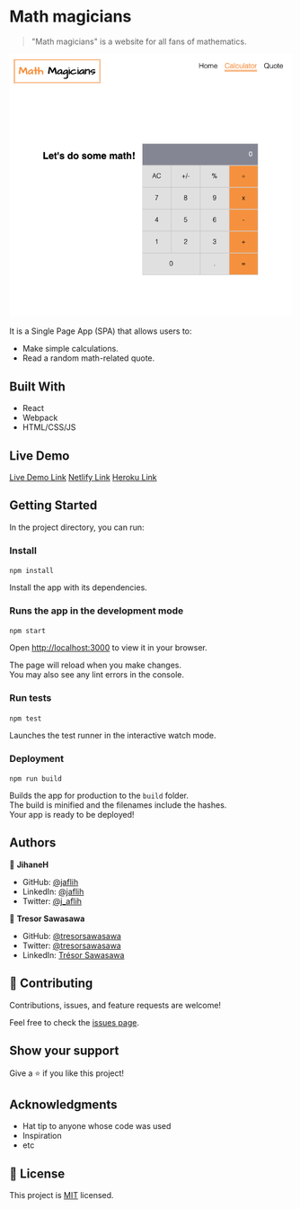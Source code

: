 # Math magicians

> "Math magicians" is a website for all fans of mathematics.

![screenshot](./app_screenshot.png)

It is a Single Page App (SPA) that allows users to:

- Make simple calculations.
- Read a random math-related quote.

## Built With

- React
- Webpack
- HTML/CSS/JS

## Live Demo

[Live Demo Link](https://jihaneh.github.io/MathMagicians/)
[Netlify Link](https://festive-perlman-39446f.netlify.app/)
[Heroku Link](https://math-magician-mj.herokuapp.com/)

## Getting Started

In the project directory, you can run:

### Install

`npm install`

Install the app with its dependencies.

### Runs the app in the development mode

`npm start`

Open [http://localhost:3000](http://localhost:3000) to view it in your browser.

The page will reload when you make changes.\
You may also see any lint errors in the console.

### Run tests

`npm test`

Launches the test runner in the interactive watch mode.

### Deployment

`npm run build`

Builds the app for production to the `build` folder.\
The build is minified and the filenames include the hashes.\
Your app is ready to be deployed!

## Authors

👤 **JihaneH**

- GitHub: [@jaflih](https://github.com/jaflih)
- LinkedIn: [@jaflih](https://www.linkedin.com/in/jaflih/)
- Twitter: [@j_aflih](https://twitter.com/j_aflih)

👤 **Tresor Sawasawa**

- GitHub: [@tresorsawasawa](https://github.com/tresorsawasawa)
- Twitter: [@tresorsawasawa](https://twitter.com/TresorSawasawa)
- LinkedIn: [Trésor Sawasawa](https://www.linkedin.com/in/tr%C3%A9sor-sawasawa-43745320b/)

## 🤝 Contributing

Contributions, issues, and feature requests are welcome!

Feel free to check the [issues page](../../issues/).

## Show your support

Give a ⭐️ if you like this project!

## Acknowledgments

- Hat tip to anyone whose code was used
- Inspiration
- etc

## 📝 License

This project is [MIT](./MIT.md) licensed.
